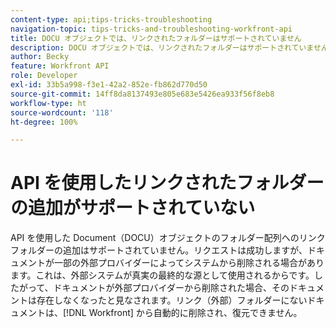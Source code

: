 ```yaml
---
content-type: api;tips-tricks-troubleshooting
navigation-topic: tips-tricks-and-troubleshooting-workfront-api
title: DOCU オブジェクトでは、リンクされたフォルダーはサポートされていません
description: DOCU オブジェクトでは、リンクされたフォルダーはサポートされていません
author: Becky
feature: Workfront API
role: Developer
exl-id: 33b5a998-f3e1-42a2-852e-fb862d770d50
source-git-commit: 14ff8da8137493e805e683e5426ea933f56f8eb8
workflow-type: ht
source-wordcount: '118'
ht-degree: 100%

---
```


# API を使用したリンクされたフォルダーの追加がサポートされていない

API を使用した Document（DOCU）オブジェクトのフォルダー配列へのリンクフォルダーの追加はサポートされていません。リクエストは成功しますが、ドキュメントが一部の外部プロバイダーによってシステムから削除される場合があります。これは、外部システムが真実の最終的な源として使用されるからです。したがって、ドキュメントが外部プロバイダーから削除された場合、そのドキュメントは存在しなくなったと見なされます。リンク（外部）フォルダーにないドキュメントは、[!DNL Workfront] から自動的に削除され、復元できません。
